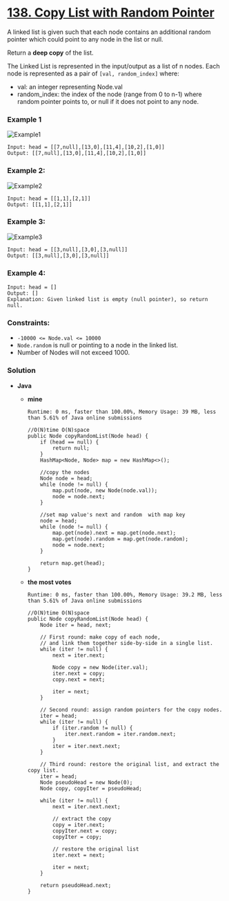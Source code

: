 # [138. Copy List with Random Pointer](https://leetcode.com/problems/copy-list-with-random-pointer/)

A linked list is given such that each node contains an additional random pointer which could point to any node in the list or null.

Return a **deep copy** of the list.

The Linked List is represented in the input/output as a list of n nodes. Each node is represented as a pair of `[val, random_index]` where:

  * val: an integer representing Node.val
  * random_index: the index of the node (range from 0 to n-1) where random pointer points to, or null if it does not point to any node.
 

### Example 1
![Example1](https://assets.leetcode.com/uploads/2019/12/18/e1.png)
```
Input: head = [[7,null],[13,0],[11,4],[10,2],[1,0]]
Output: [[7,null],[13,0],[11,4],[10,2],[1,0]]
```

### Example 2:
![Example2](https://assets.leetcode.com/uploads/2019/12/18/e2.png)
```
Input: head = [[1,1],[2,1]]
Output: [[1,1],[2,1]]
```

### Example 3:
![Example3](https://assets.leetcode.com/uploads/2019/12/18/e3.png)
```
Input: head = [[3,null],[3,0],[3,null]]
Output: [[3,null],[3,0],[3,null]]
```

### Example 4:
```
Input: head = []
Output: []
Explanation: Given linked list is empty (null pointer), so return null.
```

### Constraints:
* `-10000 <= Node.val <= 10000`
* `Node.random` is null or pointing to a node in the linked list.
* Number of Nodes will not exceed 1000.


### Solution
* **Java**
  * **mine**
    
    `Runtime: 0 ms, faster than 100.00%, Memory Usage: 39 MB, less than 5.61% of Java online submissions`
    ```
    //O(N)time O(N)space
    public Node copyRandomList(Node head) {
        if (head == null) {
            return null;
        }
        HashMap<Node, Node> map = new HashMap<>();

        //copy the nodes
        Node node = head;
        while (node != null) {
            map.put(node, new Node(node.val));
            node = node.next;
        }

        //set map value's next and random  with map key 
        node = head;
        while (node != null) {
            map.get(node).next = map.get(node.next);
            map.get(node).random = map.get(node.random);
            node = node.next;
        }

        return map.get(head);
    }
    ```
    
  * **the most votes**
    
    `Runtime: 0 ms, faster than 100.00%, Memory Usage: 39.2 MB, less than 5.61% of Java online submissions`
    ```
    //O(N)time O(N)space
    public Node copyRandomList(Node head) {
        Node iter = head, next;

        // First round: make copy of each node,
        // and link them together side-by-side in a single list.
        while (iter != null) {
            next = iter.next;

            Node copy = new Node(iter.val);
            iter.next = copy;
            copy.next = next;

            iter = next;
        }

        // Second round: assign random pointers for the copy nodes.
        iter = head;
        while (iter != null) {
            if (iter.random != null) {
                iter.next.random = iter.random.next;
            }
            iter = iter.next.next;
        }

        // Third round: restore the original list, and extract the copy list.
        iter = head;
        Node pseudoHead = new Node(0);
        Node copy, copyIter = pseudoHead;

        while (iter != null) {
            next = iter.next.next;

            // extract the copy
            copy = iter.next;
            copyIter.next = copy;
            copyIter = copy;

            // restore the original list
            iter.next = next;

            iter = next;
        }

        return pseudoHead.next;
    }
    ```
